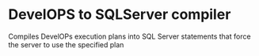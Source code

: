 # DevelOPS to SQLServer compiler

Compiles DevelOPs execution plans into SQL Server statements that force the server to use the specified plan



